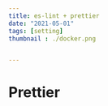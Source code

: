 ```yaml
---
title: es-lint + prettier
date: "2021-05-01"
tags: [setting]
thumbnail : ./docker.png


---
```




# Prettier
